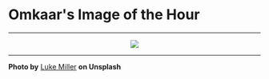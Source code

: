 # Omkaar's Image of the Hour

---

<div align="center">

<a href="https://unsplash.com/photos/a-green-car-drives-through-a-dark-tunnel-cMzssgQLwTA">
  <img src="https://images.unsplash.com/photo-1749746797402-158123ec2d32?crop=entropy&cs=tinysrgb&fit=max&fm=jpg&ixid=M3w3NjA2Nzh8MHwxfHJhbmRvbXx8fHx8fHx8fDE3NTAyNTE2MDB8&ixlib=rb-4.1.0&q=80&w=1080" style="max-width:100%; height:auto;">
</a>



</div>

---

**Photo by** [Luke Miller](https://unsplash.com/@bylukemiller) **on Unsplash**
